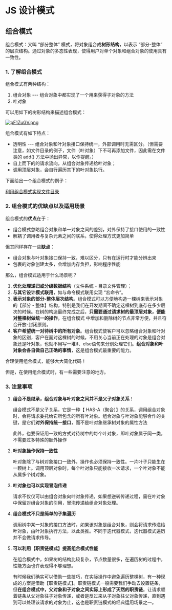 # JS 设计模式

## 组合模式

组合模式：又叫 “部分整体” 模式，将对象组合成**树形结构**，以表示 “部分-整体” 的层次结构。通过对象的多态性表现，使得用户对单个对象和组合对象的使用具有一致性。

### 1. 了解组合模式

组合模式有两种结构：

1. 组合对象 --- 组合对象中都实现了一个用来获得子对象的方法
2. 叶对象

可以用如下的树形结构来描述组合模式：

[![pF1ZuGV.png](https://s11.ax1x.com/2024/02/06/pF1ZuGV.png)](https://imgse.com/i/pF1ZuGV)

组合模式有如下特点：

* 透明性 --- 组合对象和叶对象接口保持统一，外部调用时无需区分。（但需要注意，如文件目录的例子，文件（叶对象）下不可再添加文件，因此需在文件类的 add() 方法中抛出异常，以作提醒。）
* 自上而下的的请求流向，从组合对象传递给叶对象；
* 调用顶层对象，会自行遍历其下的叶对象执行。

下面给出一个组合模式的例子：

[利用组合模式实现文件目录](./demo.js)

### 2. 组合模式的优缺点以及适用场景

组合模式的**优点**在于：

* 组合模式忽略组合对象和单一对象之间的差别，对外保持了接口使用的一致性
* 解耦了调用者与复杂元素之间的联系，使得处理方式更加简单

但其同样存在一些**缺点**：

* 组合对象与叶对象接口保持一致，难以区分，只有在运行时才能分辨出来
* 包裹的对象创建太多，会增加内存负担，影响程序性能

那么，组合模式适用于什么场景呢？

1. **优化处理递归或分级数据结构**（文件系统 - 目录文件管理）；
2. **与其它设计模式联用**，如与命令模式联用实现 “宏命令”。
3. **表示对象的部分-整体层次结构**。组合模式可以方便地构造一棵树来表示对象的【部分 - 整体】结构。特别是我们在开发期间不确定这棵树到底存在多少层次的时候。在树的构造最终完成之后，**只需要通过请求树的最顶层对象，便能对整棵树做统一的操作**。在组合模式 中增加和删除树的节点非常方便，并且符合开放-封闭原则。
4. **客户希望统一对待树中的所有对象**。组合模式使客户可以忽略组合对象和叶对象的区别，客户在面对这棵树的时候，不用关心当前正在处理的对象是组合对象还是叶对象，也就不用写一堆if、else语句来分别处理它们。**组合对象和叶对象会各自做自己正确的事情**，这是组合模式最重要的能力。

合理使用组合模式，能够大大简化代码！

但是，在使用组合模式时，有一些需要注意的地方。

### 3. 注意事项

1. **组合不是继承，组合对象与叶对象之间并不是父子对象关系**！

   组合模式不是父子关系，它是一种【 HAS-A（聚合）】的关系，调用组合对象时，会将请求委托给它所包含的所有叶对象。组合对象与叶对象能够合作的关键，是它们**对外保持统一接口**，而不是叶对象继承树对象的属性方法

   此外，也要保证用一致的方式对待树中的每个叶对象，即叶对象属于同一类，不需要过多特殊的额外操作

2. **叶对象操作保持一致性**

   叶对象除了与树对象接口一致外，操作也必须保持一致性。一片叶子只能生在一颗树上。调用顶层对象时，每个叶对象只能接收一次请求，一个叶对象不能从属多个树对象。

3. **叶对象也可以实现冒泡传递**

   请求不仅仅可以由组合对象向叶对象传递，如果想逆转传递过程，需在叶对象中保留对组合对象的引用，冒泡传递给组合对象处理。

4. **组合模式不只是简单的子集遍历**

   调用树中某一对象的接口方法时，如果该对象是组合对象，则会将请求传递给叶对象，由叶对象执行方法，以此类推。不同于迭代器模式，迭代器模式遍历并不会做请求传导。

5. **可以利用【职责链模式】提高组合模式性能**

   在组合模式中，如果树的结构比较复杂，节点数量很多，在遍历树的过程中，性能方面也许表现得不够理想。

   有时候我们确实可以借助一些技巧，在实际操作中避免遍历整棵树，有一种现成的方案是借助【职责链模式】。职责链模式一般需要我们手动去设置链条，但**在组合模式中，父对象和子对象之间实际上形成了天然的职责链**。让请求顺着链条从父对象往子对象传递，或者是反过来从子对象往父对象传递，直到遇到可以处理该请求的对象为止，这也是职责链模式的经典运用场景之一。
